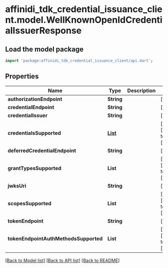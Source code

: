 # affinidi_tdk_credential_issuance_client.model.WellKnownOpenIdCredentialIssuerResponse

## Load the model package

```dart
import 'package:affinidi_tdk_credential_issuance_client/api.dart';
```

## Properties

| Name                                  | Type                                                                                                                                              | Description | Notes                            |
| ------------------------------------- | ------------------------------------------------------------------------------------------------------------------------------------------------- | ----------- | -------------------------------- |
| **authorizationEndpoint**             | **String**                                                                                                                                        |             | [optional]                       |
| **credentialEndpoint**                | **String**                                                                                                                                        |             | [optional]                       |
| **credentialIssuer**                  | **String**                                                                                                                                        |             | [optional]                       |
| **credentialsSupported**              | [**List<WellKnownOpenIdCredentialIssuerResponseCredentialsSupportedInner>**](WellKnownOpenIdCredentialIssuerResponseCredentialsSupportedInner.md) |             | [optional] [default to const []] |
| **deferredCredentialEndpoint**        | **String**                                                                                                                                        |             | [optional]                       |
| **grantTypesSupported**               | **List<String>**                                                                                                                                  |             | [optional] [default to const []] |
| **jwksUri**                           | **String**                                                                                                                                        |             | [optional]                       |
| **scopesSupported**                   | **List<String>**                                                                                                                                  |             | [optional] [default to const []] |
| **tokenEndpoint**                     | **String**                                                                                                                                        |             | [optional]                       |
| **tokenEndpointAuthMethodsSupported** | **List<String>**                                                                                                                                  |             | [optional] [default to const []] |

[[Back to Model list]](../README.md#documentation-for-models) [[Back to API list]](../README.md#documentation-for-api-endpoints) [[Back to README]](../README.md)
